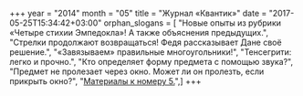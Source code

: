 +++
year = "2014"
month = "05"
title = "Журнал «Квантик»"
date = "2017-05-25T15:34:42+03:00"
orphan_slogans = [ "Новые опыты из рубрики «Четыре стихии Эмпедокла»! А также объяснения предыдущих.", "Стрелки продолжают возвращаться! Федя рассказывает Дане своё решение.", "«Завязываем» правильные многоугольники!", "Тенсегрити: легко и прочно.", "Кто определяет форму предмета с помощью звука?", "Предмет не пролезает через окно. Может ли он пролезть, если прикрыть окно?", "[Материалы к номеру 5.](extras/materials_2014_05.html)",]
+++
